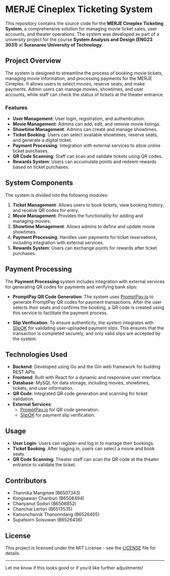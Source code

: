 # MERJE Cineplex Ticketing System

This repository contains the source code for the **MERJE Cineplex Ticketing System**, a comprehensive solution for managing movie ticket sales, user accounts, and theater operations. The system was developed as part of a university project for the course **System Analysis and Design (ENG23 3031)** at **Suranaree University of Technology**.

## Project Overview

The system is designed to streamline the process of booking movie tickets, managing movie information, and processing payments for the MERJE Cineplex. It allows users to select movies, reserve seats, and make payments. Admin users can manage movies, showtimes, and user accounts, while staff can check the status of tickets at the theater entrance.

### Features

- **User Management**: User login, registration, and authentication.
- **Movie Management**: Admins can add, edit, and remove movie listings.
- **Showtime Management**: Admins can create and manage showtimes.
- **Ticket Booking**: Users can select available showtimes, reserve seats, and generate a digital ticket.
- **Payment Processing**: Integration with external services to allow online ticket purchases.
- **QR Code Scanning**: Staff can scan and validate tickets using QR codes.
- **Rewards System**: Users can accumulate points and redeem rewards based on ticket purchases.

## System Components

The system is divided into the following modules:

1. **Ticket Management**: Allows users to book tickets, view booking history, and receive QR codes for entry.
2. **Movie Management**: Provides the functionality for adding and managing movies.
3. **Showtime Management**: Allows admins to define and update movie showtimes.
4. **Payment Processing**: Handles user payments for ticket reservations, including integration with external services.
5. **Rewards System**: Users can exchange points for rewards after ticket purchases.

## Payment Processing

The **Payment Processing** system includes integration with external services for generating QR codes for payments and verifying bank slips:

- **PromptPay QR Code Generation**: The system uses [PromptPay.io](https://promptpay.io/) to generate PromptPay QR codes for payment transactions. After the user selects their seats and confirms the booking, a QR code is created using this service to facilitate the payment process.
  
- **Slip Verification**: To ensure authenticity, the system integrates with [SlipOK](https://slipok.com/) for validating user-uploaded payment slips. This ensures that the transaction is completed securely, and only valid slips are accepted by the system.

## Technologies Used

- **Backend**: Developed using Go and the Gin web framework for building REST APIs.
- **Frontend**: Built with React for a dynamic and responsive user interface.
- **Database**: MySQL for data storage, including movies, showtimes, tickets, and user information.
- **QR Code**: Integrated QR code generation and scanning for ticket validation.
- **External Services**: 
  - [PromptPay.io](https://promptpay.io/) for QR code generation.
  - [SlipOK](https://slipok.com/) for payment slip verification.

## Usage

- **User Login**: Users can register and log in to manage their bookings.
- **Ticket Booking**: After logging in, users can select a movie and book seats.
- **QR Code Scanning**: Theater staff can scan the QR code at the theater entrance to validate the ticket.

## Contributors
- Thannika Mangmee (B6507343)
- Kongsawan Chanburi (B6508494)
- Chanyanut Sodsri (B6508852)
- Chanchai Lertsri (B6513535)
- Kamonchanok Thanonndang (B6526405)
- Supatsorn Soisuwan (B6526436)

## License

This project is licensed under the MIT License - see the [LICENSE](LICENSE) file for details.

---

Let me know if this looks good or if you’d like further adjustments!
